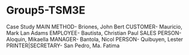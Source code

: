 # Group5-TSM3E
Case Study
MAIN METHOD- Briones, John Bert
CUSTOMER- Mauricio, Mark Lan Adams
EMPLOYEE- Bautista, Christian Paul
SALES PERSON- Aloquin, Mikaella
MANAGER- Bantola, Nicol
PERSON- Quibuyen, Lester
PRINTER|SECRETARY- San Pedro, Ma. Fatima
